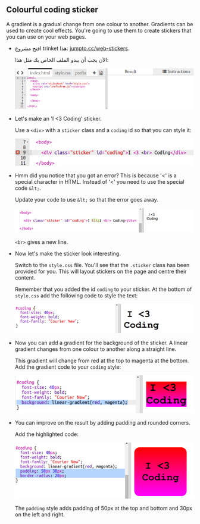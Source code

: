## Colourful coding sticker

A gradient is a gradual change from one colour to another. Gradients can be used to create cool effects. You're going to use them to create stickers that you can use on your web pages.

+ افتح مشروع trinket هذا: <a href="http://jumpto.cc/web-stickers" target="_blank">jumpto.cc/web-stickers</a>.
    
    الآن يجب أن يبدو الملف الخاص بك مثل هذا:
    
    ![لقطة الشاشة](images/stickers-starter.png)

+ Let's make an 'I <3 Coding' sticker.
    
    Use a `<div>` with a `sticker` class and a `coding` id so that you can style it:
    
    ![لقطة الشاشة](images/stickers-coding-error.png)

+ Hmm did you notice that you got an error? This is because '<' is a special character in HTML. Instead of '<' you need to use the special code `&lt;`.
    
    Update your code to use `&lt;` so that the error goes away.
    
    ![لقطة الشاشة](images/stickers-coding-fixed.png)
    
    `<br>` gives a new line.

+ Now let's make the sticker look interesting.
    
    Switch to the `style.css` file. You'll see that the `.sticker` class has been provided for you. This will layout stickers on the page and centre their content.
    
    Remember that you added the id `coding` to your sticker. At the bottom of `style.css` add the following code to style the text:
    
    ![لقطة الشاشة](images/stickers-coding-font.png)

+ Now you can add a gradient for the background of the sticker. A linear gradient changes from one colour to another along a straight line.
    
    This gradient will change from red at the top to magenta at the bottom. Add the gradient code to your `coding` style:
    
    ![لقطة الشاشة](images/stickers-coding-gradient.png)

+ You can improve on the result by adding padding and rounded corners.
    
    Add the highlighted code:
    
    ![لقطة الشاشة](images/stickers-coding-padding.png)
    
    The `padding` style adds padding of 50px at the top and bottom and 30px on the left and right.
